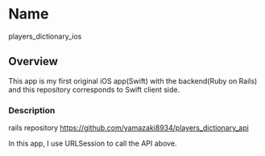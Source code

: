 # Name
players_dictionary_ios

## Overview
This app is my first original iOS app(Swift) with the backend(Ruby on Rails) and this repository corresponds to Swift client side.

### Description
rails repository https://github.com/yamazaki8934/players_dictionary_api  

In this app, I use URLSession to call the API above.

